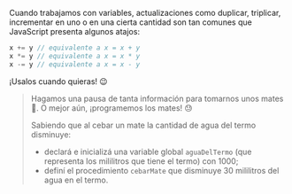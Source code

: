 Cuando trabajamos con variables, actualizaciones como duplicar, triplicar, incrementar en uno o en una cierta cantidad son tan comunes que JavaScript presenta algunos atajos:

```javascript
x += y // equivalente a x = x + y
x *= y // equivalente a x = x * y
x -= y // equivalente a x = x - y
```

¡Usalos cuando quieras! :wink:

> Hagamos una pausa de tanta información para tomarnos unos mates :mate:. O mejor aún, ¡programemos los mates! :sweat:
> 
> Sabiendo que al cebar un mate la cantidad de agua del termo disminuye:
>
>  * declará e inicializá una variable global `aguaDelTermo` (que representa los mililitros que tiene el termo) con 1000; 
>  * definí el procedimiento `cebarMate` que disminuye 30 mililitros del agua en el termo.
> 